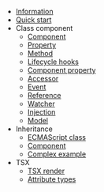 - [Information](/en/readme.md)
- [Quick start](/en/quick-start/quick-start.md)
- Class component
    - [Component](/en/class-component/component/component.md)
    - [Property](/en/class-component/property/property.md)
    - [Method](/en/class-component/method/method.md)
    - [Lifecycle hooks](/en/class-component/lifecycle-hook/lifecycle-hook.md)
    - [Component property](/en/class-component/component-property/component-property.md)
    - [Accessor](/en/class-component/accessor/accessor.md)
    - [Event](/en/class-component/event/event.md)
    - [Reference](/en/class-component/reference/reference.md)
    - [Watcher](/en/class-component/watcher/watcher.md)
    - [Injection](/en/class-component/injection/injection.md)
    - [Model](/en/class-component/model/model.md)
- Inheritance
    - [ECMAScript class](/en/inheritance/es-class/es-class.md)
    - [Component](/en/inheritance/component/component.md)
    - [Complex example](/en/inheritance/complex-example/complex-example.md)
- TSX
    - [TSX render](/en/tsx/tsx-render/tsx-render.md)
    - [Attribute types](/en/tsx/attribute-types/attribute-types.md)